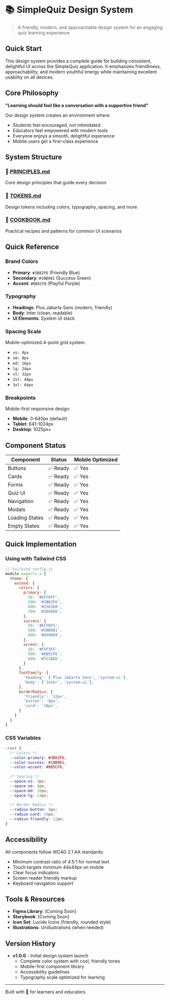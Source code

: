 # 📚 SimpleQuiz Design System

> A friendly, modern, and approachable design system for an engaging quiz learning experience

## Quick Start

This design system provides a complete guide for building consistent, delightful UI across the SimpleQuiz application. It emphasizes friendliness, approachability, and modern youthful energy while maintaining excellent usability on all devices.

## Core Philosophy

**"Learning should feel like a conversation with a supportive friend"**

Our design system creates an environment where:
- Students feel encouraged, not intimidated
- Educators feel empowered with modern tools
- Everyone enjoys a smooth, delightful experience
- Mobile users get a first-class experience

## System Structure

### 📖 [PRINCIPLES.md](./PRINCIPLES.md)
Core design principles that guide every decision

### 🎨 [TOKENS.md](./TOKENS.md)
Design tokens including colors, typography, spacing, and more

### 🍳 [COOKBOOK.md](./COOKBOOK.md)
Practical recipes and patterns for common UI scenarios

## Quick Reference

### Brand Colors
- **Primary**: `#3B82F6` (Friendly Blue)
- **Secondary**: `#10B981` (Success Green)
- **Accent**: `#8B5CF6` (Playful Purple)

### Typography
- **Headings**: Plus Jakarta Sans (modern, friendly)
- **Body**: Inter (clean, readable)
- **UI Elements**: System UI stack

### Spacing Scale
Mobile-optimized 4-point grid system:
- `xs: 4px`
- `sm: 8px`
- `md: 16px`
- `lg: 24px`
- `xl: 32px`
- `2xl: 48px`
- `3xl: 64px`

### Breakpoints
Mobile-first responsive design:
- **Mobile**: 0-640px (default)
- **Tablet**: 641-1024px
- **Desktop**: 1025px+

## Component Status

| Component | Status | Mobile Optimized |
|-----------|--------|------------------|
| Buttons | ✅ Ready | ✅ Yes |
| Cards | ✅ Ready | ✅ Yes |
| Forms | ✅ Ready | ✅ Yes |
| Quiz UI | ✅ Ready | ✅ Yes |
| Navigation | ✅ Ready | ✅ Yes |
| Modals | ✅ Ready | ✅ Yes |
| Loading States | ✅ Ready | ✅ Yes |
| Empty States | ✅ Ready | ✅ Yes |

## Quick Implementation

### Using with Tailwind CSS

```javascript
// tailwind.config.js
module.exports = {
  theme: {
    extend: {
      colors: {
        primary: {
          50: '#EFF6FF',
          500: '#3B82F6',
          600: '#2563EB',
          700: '#1D4ED8',
        },
        success: {
          50: '#ECFDF5',
          500: '#10B981',
          600: '#059669',
        },
        accent: {
          50: '#F5F3FF',
          500: '#8B5CF6',
          600: '#7C3AED',
        }
      },
      fontFamily: {
        'heading': ['Plus Jakarta Sans', 'system-ui'],
        'body': ['Inter', 'system-ui'],
      },
      borderRadius: {
        'friendly': '12px',
        'button': '8px',
        'card': '16px',
      }
    }
  }
}
```

### CSS Variables

```css
:root {
  /* Colors */
  --color-primary: #3B82F6;
  --color-success: #10B981;
  --color-accent: #8B5CF6;
  
  /* Spacing */
  --space-xs: 4px;
  --space-sm: 8px;
  --space-md: 16px;
  --space-lg: 24px;
  
  /* Border Radius */
  --radius-button: 8px;
  --radius-card: 16px;
  --radius-friendly: 12px;
}
```

## Accessibility

All components follow WCAG 2.1 AA standards:
- Minimum contrast ratio of 4.5:1 for normal text
- Touch targets minimum 44x44px on mobile
- Clear focus indicators
- Screen reader friendly markup
- Keyboard navigation support

## Tools & Resources

- **Figma Library**: [Coming Soon]
- **Storybook**: [Coming Soon]
- **Icon Set**: Lucide Icons (friendly, rounded style)
- **Illustrations**: Unillustrations (when needed)

## Version History

- **v1.0.0** - Initial design system launch
  - Complete color system with cool, friendly tones
  - Mobile-first component library
  - Accessibility guidelines
  - Typography scale optimized for learning

---

Built with 💙 for learners and educators